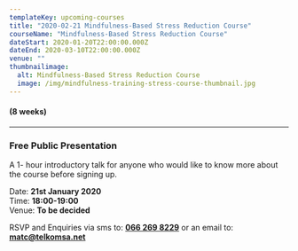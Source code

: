 ```yaml
---
templateKey: upcoming-courses
title: "2020-02-21 Mindfulness-Based Stress Reduction Course"
courseName: "Mindfulness-Based Stress Reduction Course"
dateStart: 2020-01-20T22:00:00.000Z
dateEnd: 2020-03-10T22:00:00.000Z
venue: ""
thumbnailimage:
  alt: Mindfulness-Based Stress Reduction Course
  image: /img/mindfulness-training-stress-course-thumbnail.jpg
---
```


#### (8 weeks)

---

### Free Public Presentation

A 1- hour introductory talk for anyone who would like to know more about the course before signing up.

Date: **21st January 2020**  
Time: **18:00-19:00**  
Venue: **To be decided**

RSVP and Enquiries via sms to: **[066 269 8229](tel:+27662698229)** or an email to: **[matc@telkomsa.net](mailto:matc@telkomsa.net)**
